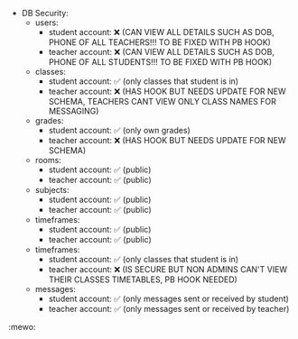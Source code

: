 - DB Security:
  - users:
    - student account: ❌ (CAN VIEW ALL DETAILS SUCH AS DOB, PHONE OF ALL TEACHERS!!! TO BE FIXED WITH PB HOOK)
    - teacher account: ❌ (CAN VIEW ALL DETAILS SUCH AS DOB, PHONE OF ALL STUDENTS!!! TO BE FIXED WITH PB HOOK)
  - classes:
    - student account: ✅ (only classes that student is in)
    - teacher account: ❌ (HAS HOOK BUT NEEDS UPDATE FOR NEW SCHEMA, TEACHERS CANT VIEW ONLY CLASS NAMES FOR MESSAGING)
  - grades:
    - student account: ✅ (only own grades)
    - teacher account: ❌ (HAS HOOK BUT NEEDS UPDATE FOR NEW SCHEMA)
  - rooms:
    - student account: ✅ (public)
    - teacher account: ✅ (public)
  - subjects:
    - student account: ✅ (public)
    - teacher account: ✅ (public)
  - timeframes:
    - student account: ✅ (public)
    - teacher account: ✅ (public)
  - timeframes:
    - student account: ✅ (only classes that student is in)
    - teacher account: ❌ (IS SECURE BUT NON ADMINS CAN'T VIEW THEIR CLASSES TIMETABLES, PB HOOK NEEDED)
  - messages:
    - student account: ✅ (only messages sent or received by student)
    - teacher account: ✅ (only messages sent or received by teacher)

:mewo:
